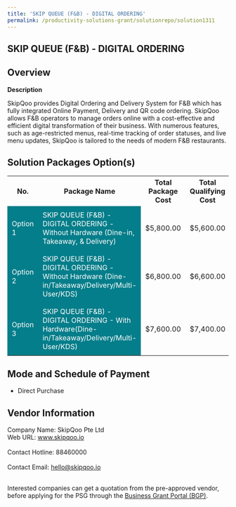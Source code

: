 ```yaml
---
title: 'SKIP QUEUE (F&B) - DIGITAL ORDERING'
permalink: /productivity-solutions-grant/solutionrepo/solution1311
---
```


## SKIP QUEUE (F&B) - DIGITAL ORDERING

## Overview

**Description**

SkipQoo provides Digital Ordering and Delivery System for F&B which has fully integrated Online Payment, Delivery and QR code ordering. SkipQoo allows F&B operators to manage orders online with a cost-effective and efficient digital transformation of their business. With numerous features, such as age-restricted menus, real-time tracking of order statuses, and live menu updates, SkipQoo is tailored to the needs of modern F&B restaurants.

## Solution Packages Option(s)

<table>
<tr>
<th><b>No.</b></th>
<th><b>Package Name</b></th>
<th><b>Total Package Cost</b></th>
<th><b>Total Qualifying Cost</b></th>
<th><b>Solution Details</b></th>
</tr>
<tr>
<td style='padding: 10px; background-color: #037E8A; color: #FFFFFF;'>Option 1</td>
<td style='padding: 10px; background-color: #037E8A; color: #FFFFFF;'>SKIP QUEUE (F&B) - DIGITAL ORDERING - Without Hardware (Dine-in, Takeaway, & Delivery)</td>
<td style='padding: 10px;'>$5,800.00</td>
<td style='padding: 10px;'>$5,600.00</td>
<td style='padding: 10px;'><a href='/images/psg/Desenitised_SkipQoo_Annex_3wef28Apr2022_Part_1.pdf' target='_blank'>View Details</a></td>
</tr>
<tr>
<td style='padding: 10px; background-color: #037E8A; color: #FFFFFF;'>Option 2</td>
<td style='padding: 10px; background-color: #037E8A; color: #FFFFFF;'>SKIP QUEUE (F&B) - DIGITAL ORDERING - Without Hardware (Dine-in/Takeaway/Delivery/Multi-User/KDS)</td>
<td style='padding: 10px;'>$6,800.00</td>
<td style='padding: 10px;'>$6,600.00</td>
<td style='padding: 10px;'><a href='/images/psg/Desenitised_SkipQoo_Annex_3wef28Apr2022_Part_2.pdf' target='_blank'>View Details</a></td>
</tr>
<tr>
<td style='padding: 10px; background-color: #037E8A; color: #FFFFFF;'>Option 3</td>
<td style='padding: 10px; background-color: #037E8A; color: #FFFFFF;'>SKIP QUEUE (F&B) - DIGITAL ORDERING - With Hardware(Dine-in/Takeaway/Delivery/Multi-User/KDS)</td>
<td style='padding: 10px;'>$7,600.00</td>
<td style='padding: 10px;'>$7,400.00</td>
<td style='padding: 10px;'><a href='/images/psg/Desenitised_SkipQoo_Annex_3wef28Apr2022_Part_3.pdf' target='_blank'>View Details</a></td>
</tr>
</table>

## Mode and Schedule of Payment

 - Direct Purchase

## Vendor Information

 Company Name: SkipQoo Pte Ltd<br>Web URL: www.skipqoo.io <br><br>Contact Hotline: 88460000 <br><br>Contact Email: hello@skipqoo.io <br><br>

Interested companies can get a quotation from the pre-approved vendor, before applying for the PSG through the <a href='https://www.businessgrants.gov.sg/' target='_blank' rel='noopener'>Business Grant Portal (BGP)</a>.

<script src="/jquery/resize-tables.js"></script>
